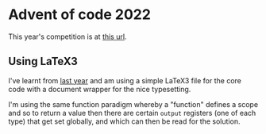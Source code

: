 # Advent of code 2022

This year's competition is at [this
url](https://adventofcode.com/2022).

## Using LaTeX3

I've learnt from [last
year](https://github.com/loopspace/Advent-of-Code-2021) and am using a
simple LaTeX3 file for the core code with a document wrapper for the
nice typesetting.

I'm using the same function paradigm whereby a "function" defines a
scope and so to return a value then there are certain `output`
registers (one of each type) that get set globally, and which can then
be read for the solution.
